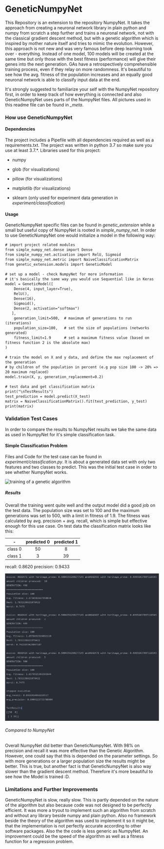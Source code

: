 # GeneticNumpyNet

This Repository is an extension to the repository NumpyNet. It takes the approach from creating a neuronal network library in plain python and numpy from scratch a step further and trains a neuronal network, not with the classical gradient descent method, but with a genetic algorithm which is inspired by mother nature itself and tries to mimic the evolution. However, this approach is not new and was very famous before deep learning took over - everything. Instead of one model, 100 models will be created at the same time but only those with the best fitness (performance) will give their genes into the next generation. GAs have a retrospectively comprehensible training process, even if they relay on more randomness. It's beautiful to see how the avg. fitness of the population increases and an equally good neuronal network is able to classify input data at the end.

It's strongly suggested to familiarize your self with the NumpyNet repository first, in order to keep track of how everything is connected and also GeneticNumpyNet uses parts of the NumpyNet files.
All pictures used in this readme file can be found in *_meta*.

### How use GeneticNumpyNet

#### Dependencies
The project includes a Pipefile with all dependencies required as well as a requirements.txt. The project was written in python 3.7 so make sure you use at least 3.7.*. Libraries used for this project:

- numpy

- glob (for visualizations)
- pillow (for visualizations)
- matplotlib (for visualizations)
- sklearn (only used for experiment data generation in *experiment/classification*)

#### Usage
GeneticNumpyNet specific files can be found in *genetic_extension* while a small but useful copy of NumpyNet is rooted in *simple_numpy_net*.
In order to use GeneticNumpyNet one would initialize a model in the following way:
```
# import project related modules
from simple_numpy_net.dense import Dense
from simple_numpy_net.activation import RelU, Sigmoid
from simple_numpy_net.metric import NaiveClassificationMatrix
from genetic_extension.models import GeneticModel

# set up a model - check NumpyNet for more information
# it's basically the same way you would use Sequential like in Keras
model = GeneticModel([
    Dense(4, input_layer=True),
    RelU(),
    Dense(16),
    Sigmoid(),
    Dense(2, activation="softmax")
   ],
    generation_limit=500,  # maximum of generations to run (iterations)
    population_size=100,   # set the size of populations (networks generated)
    fitness_limit=1.9      # set a maximum fitness value (based on fitness function 2 is the absolute max)
)

# train the model on X and y data, and define the max replacement of the generation
# by children of the population in percent (e.g pop size 100 -> 20% => 20 maximum replaced)
model.train(X, y, generation_replacement=0.2)

# test data and get classification matrix
print("\nTestResults")
test_prediction = model.predict(X_test)
matrix = NaiveClassificationMatrix().fit(test_prediction, y_test)
print(matrix)

```

### Validation Test Cases
In order to compare the results to NumpyNet results we take the same data as used in NumpyNet for it's simple classification task.

#### Simple Classification Problem
Files and Code for the test case can be found in *experiment/classification.py*. It is about a generated data set with only two features and two classes to predict. This was the initial test case in order to see whether NumpyNet works.

![training of a genetic algorithm](_meta/complete_run_experiment.gif)

##### Results
Overall the training went quite well and the output model did a good job on the test data. The population size was set to 100 and the maximum generations was set to 500, with a limit in fitness of 1.9.
The fitness was calculated by avg. precision + avg. recall, which is simple but effective enough for this use case.
On test data the classification matrix looks like this:

|              -      |     predicted 0      |     predicted 1      |  
:--------------------:|:--------------------:|:--------------------:|
|        class 0      |          50          |          8           |  
|        class 1      |           3          |          39          |  

recall: 0.8620
precision: 0.9433

![training of a genetic algorithm](_meta/complete_run_console.png)

###### Compared to NumpyNet
Overall NumpyNet did better than GeneticNumpyNet. With 98% on precision and recall it was more effective than the Genetic Algorithm. However, one could say that this is depended on the parameter settings. So with more generations
or a larger population size the results might be better. This is true, but another fact is that GeneticNumpyNet is also way slower than the gradient descent method. Therefore it's more beautiful to see how the Model is trained :D.


### Limitations and Further Improvements
GeneticNumpyNet is slow, really slow. This is partly depended on the nature of the algorithm but also because code was not designed to be perfectly efficient. It was more a tryout to implement such an algorithm from scratch and without any library beside numpy and plain python. Also no framework beside the theory of the algorithm was used to implement it so it might be, that the implementation is not perfectly accurate according to other software packages. Also the the code is less generic as NumpyNet. An improvement could be the speed of the algorithm as well as a fitness function for a regression problem.